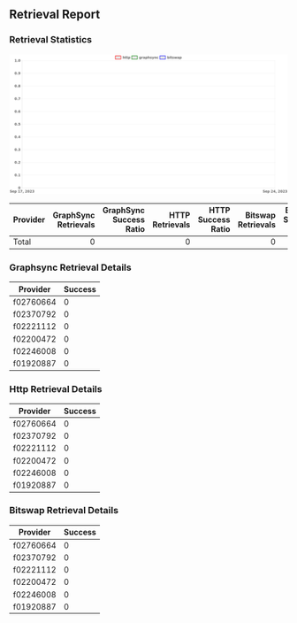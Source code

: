 ## Retrieval Report
### Retrieval Statistics
<img src="https://raw.githubusercontent.com/data-preservation-programs/filplus-checker-assets/main/filecoin-project/filecoin-plus-large-datasets/issues/2184/1695100317700.png"/>

| Provider | GraphSync Retrievals | GraphSync Success Ratio | HTTP Retrievals | HTTP Success Ratio | Bitswap Retrievals | Bitswap Success Ratio |
| :------- | -------------------: | ----------------------: | --------------: | -----------------: | -----------------: | --------------------: |
| Total    |                    0 |                         |               0 |                    |                  0 |                       |

### Graphsync Retrieval Details
| Provider  | Success |
| --------- | ------- |
| f02760664 | 0       |
| f02370792 | 0       |
| f02221112 | 0       |
| f02200472 | 0       |
| f02246008 | 0       |
| f01920887 | 0       |

### Http Retrieval Details
| Provider  | Success |
| --------- | ------- |
| f02760664 | 0       |
| f02370792 | 0       |
| f02221112 | 0       |
| f02200472 | 0       |
| f02246008 | 0       |
| f01920887 | 0       |

### Bitswap Retrieval Details
| Provider  | Success |
| --------- | ------- |
| f02760664 | 0       |
| f02370792 | 0       |
| f02221112 | 0       |
| f02200472 | 0       |
| f02246008 | 0       |
| f01920887 | 0       |
